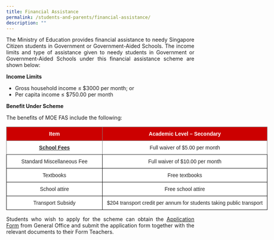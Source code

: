 ```yaml
---
title: Financial Assistance
permalink: /students-and-parents/financial-assistance/
description: ""
---
```

<p style="text-align: justify;">The Ministry of Education provides financial assistance to needy Singapore Citizen students in Government or Government-Aided Schools. The income limits and type of assistance given to needy students in Government or Government-Aided Schools under this financial assistance scheme are shown below:</p>

**Income Limits**

*   Gross household income ≤ $3000 per month; or
*   Per capita income ≤ $750.00 per month

**Benefit Under Scheme**

The benefits of MOE FAS include the following:

<style type="text/css">
.tg  {border-collapse:collapse;border-spacing:0;}
.tg td{border-color:black;border-style:solid;border-width:1px;font-family:Arial, sans-serif;font-size:14px;
  overflow:hidden;padding:10px 5px;word-break:normal;}
.tg th{border-color:black;border-style:solid;border-width:1px;font-family:Arial, sans-serif;font-size:14px;
  font-weight:normal;overflow:hidden;padding:10px 5px;word-break:normal;}
.tg .tg-4u3x{background-color:#C00;border-color:inherit;color:#FFF;font-weight:bold;text-align:center;vertical-align:middle}
.tg .tg-2atv{background-color:#C00;border-color:inherit;color:#FFF;font-weight:bold;text-align:center;vertical-align:top}
.tg .tg-3zum{background-color:#FFF;border-color:inherit;color:#222;font-weight:bold;text-align:center;text-decoration:underline;
  vertical-align:middle}
.tg .tg-gktn{background-color:#FFF;border-color:inherit;color:#222;text-align:center;vertical-align:middle}
.tg .tg-a3j2{background-color:#FFF;color:#222;text-align:center;vertical-align:middle}
</style>
<table class="tg" style="undefined;table-layout: fixed; width: 700px">
<colgroup>
<col style="width: 269px">
<col style="width: 469px">
</colgroup>
<thead>
  <tr>
    <th class="tg-4u3x"><span style="color:#FFF;background-color:#C00">Item</span></th>
    <th class="tg-2atv">Academic Level – Secondary</th>
  </tr>
</thead>
<tbody>
  <tr>
    <td class="tg-3zum"><span style="color:#222;background-color:transparent">School Fees</span></td>
    <td class="tg-gktn"><span style="color:#222;background-color:transparent">Full waiver of $5.00 per month</span></td>
  </tr>
  <tr>
    <td class="tg-a3j2"><span style="color:#222;background-color:transparent">Standard Miscellaneous Fee</span></td>
    <td class="tg-a3j2"><span style="color:#222;background-color:transparent">Full waiver of $10.00 per month</span></td>
  </tr>
  <tr>
    <td class="tg-a3j2"><span style="color:#222;background-color:transparent">Textbooks</span></td>
    <td class="tg-a3j2"><span style="color:#222;background-color:transparent">Free textbooks</span></td>
  </tr>
  <tr>
    <td class="tg-a3j2"><span style="color:#222;background-color:transparent">School attire</span></td>
    <td class="tg-a3j2"><span style="color:#222;background-color:transparent">Free school attire</span></td>
  </tr>
  <tr>
    <td class="tg-a3j2"><span style="color:#222;background-color:transparent">Transport Subsidy</span></td>
    <td class="tg-a3j2"><span style="color:#222;background-color:transparent">$204 transport credit per annum for students taking public transport</span></td>
  </tr>
</tbody>
</table>


<p style="text-align: justify;">Students who wish to apply for the scheme can obtain the <a href="/files/2023%20MOE%20FAS%20Application%20Form.pdf" target="_blank">Application Form</a> from General Office and submit the application form together with the relevant documents to their Form Teachers.</p>